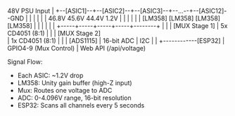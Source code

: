 48V PSU Input
    |
    +--[ASIC1]--+--[ASIC2]--+--[ASIC3]--+--...--+--[ASIC12]--GND
    |           |           |           |        |
    |         46.8V       45.6V       44.4V    1.2V
    |           |           |           |        |
    |        [LM358]     [LM358]     [LM358]  [LM358]
    |           |           |           |        |
    |           +-----+-----+-----+-----+--------+
    |                 |
    |           [MUX Stage 1]
    |           5x CD4051 (8:1)
    |                 |
    |           [MUX Stage 2]  
    |           1x CD4051 (8:1)
    |                 |
    |            [ADS1115]
    |            16-bit ADC
    |              I2C
    |                 |
    +------------[ESP32]
                   |
                GPIO4-9 (Mux Control)
                   |
                Web API (/api/voltage)

Signal Flow:
- Each ASIC: ~1.2V drop
- LM358: Unity gain buffer (high-Z input)
- Mux: Routes one voltage to ADC
- ADC: 0-4.096V range, 16-bit resolution
- ESP32: Scans all channels every 5 seconds
